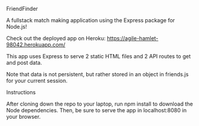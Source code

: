 FriendFinder

A fullstack match making application using the Express package for Node.js!

Check out the deployed app on Heroku:  https://agile-hamlet-98042.herokuapp.com/

This app uses Express to serve 2 static HTML files and 2 API routes to get and post data.

Note that data is not persistent, but rather stored in an object in friends.js for your current session.

Instructions

After cloning down the repo to your laptop, run npm install to download the Node dependencies. Then, be sure to serve the app in localhost:8080 in your browser.
